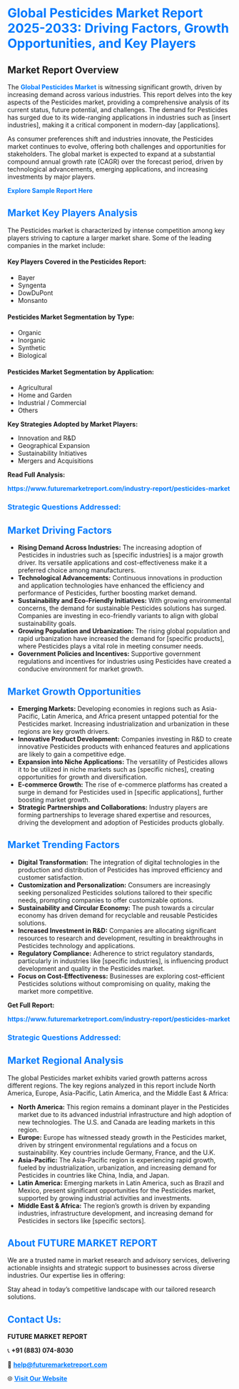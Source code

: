 <h1 style="color: #007BFF;">Global Pesticides Market Report 2025-2033: Driving Factors, Growth Opportunities, and Key Players</h1>

<section id="overview">
<h2>Market Report Overview</h2>
<p>The <a href="https://www.futuremarketreport.com/industry-report/pesticides-market" style="color: #007BFF; text-decoration: none;"><strong>Global Pesticides Market</strong></a> is witnessing significant growth, driven by increasing demand across various industries. This report delves into the key aspects of the Pesticides market, providing a comprehensive analysis of its current status, future potential, and challenges. The demand for Pesticides has surged due to its wide-ranging applications in industries such as [insert industries], making it a critical component in modern-day [applications].</p>
<p>As consumer preferences shift and industries innovate, the Pesticides market continues to evolve, offering both challenges and opportunities for stakeholders. The global market is expected to expand at a substantial compound annual growth rate (CAGR) over the forecast period, driven by technological advancements, emerging applications, and increasing investments by major players.</p>
</section>

<section id="overview">
<p><a href="https://www.futuremarketreport.com/request-sample/reportId=50770" style="color: #007BFF; text-decoration: none;"><strong>Explore Sample Report Here</strong></a></p>
</section>

<section id="key-players">
<h2 style="color: #007BFF;">Market Key Players Analysis</h2>
<p>The Pesticides market is characterized by intense competition among key players striving to capture a larger market share. Some of the leading companies in the market include:</p>
<h4>Key Players Covered in the Pesticides Report:</h4>
<ul><li>Bayer</li><li>Syngenta</li><li>DowDuPont</li><li>Monsanto</li></ul>
<h4>Pesticides Market Segmentation by Type:</h4>
<ul><li>Organic</li><li>Inorganic</li><li>Synthetic</li><li>Biological</li></ul>

<h4>Pesticides Market Segmentation by Application:</h4>
<ul><li>Agricultural</li><li>Home and Garden</li><li>Industrial / Commercial</li><li>Others</li></ul>
<p><strong>Key Strategies Adopted by Market Players:</strong></p>
<ul>
<li>Innovation and R&D</li>
<li>Geographical Expansion</li>
<li>Sustainability Initiatives</li>
<li>Mergers and Acquisitions</li>
</ul>
</section>

<section>
<p><strong>Read Full Analysis: </strong></p><a href="https://www.futuremarketreport.com/industry-report/pesticides-market" style="color: #007BFF; text-decoration: none;"><strong>https://www.futuremarketreport.com/industry-report/pesticides-market</strong></a>
<h3 style="color: #007BFF;">Strategic Questions Addressed:</h3>
</section>

<section id="driving-factors">
<h2 style="color: #007BFF;">Market Driving Factors</h2>
<ul>
<li><strong>Rising Demand Across Industries:</strong> The increasing adoption of Pesticides in industries such as [specific industries] is a major growth driver. Its versatile applications and cost-effectiveness make it a preferred choice among manufacturers.</li>
<li><strong>Technological Advancements:</strong> Continuous innovations in production and application technologies have enhanced the efficiency and performance of Pesticides, further boosting market demand.</li>
<li><strong>Sustainability and Eco-Friendly Initiatives:</strong> With growing environmental concerns, the demand for sustainable Pesticides solutions has surged. Companies are investing in eco-friendly variants to align with global sustainability goals.</li>
<li><strong>Growing Population and Urbanization:</strong> The rising global population and rapid urbanization have increased the demand for [specific products], where Pesticides plays a vital role in meeting consumer needs.</li>
<li><strong>Government Policies and Incentives:</strong> Supportive government regulations and incentives for industries using Pesticides have created a conducive environment for market growth.</li>
</ul>
</section>

<section id="growth-opportunities">
<h2 style="color: #007BFF;">Market Growth Opportunities</h2>
<ul>
<li><strong>Emerging Markets:</strong> Developing economies in regions such as Asia-Pacific, Latin America, and Africa present untapped potential for the Pesticides market. Increasing industrialization and urbanization in these regions are key growth drivers.</li>
<li><strong>Innovative Product Development:</strong> Companies investing in R&D to create innovative Pesticides products with enhanced features and applications are likely to gain a competitive edge.</li>
<li><strong>Expansion into Niche Applications:</strong> The versatility of Pesticides allows it to be utilized in niche markets such as [specific niches], creating opportunities for growth and diversification.</li>
<li><strong>E-commerce Growth:</strong> The rise of e-commerce platforms has created a surge in demand for Pesticides used in [specific applications], further boosting market growth.</li>
<li><strong>Strategic Partnerships and Collaborations:</strong> Industry players are forming partnerships to leverage shared expertise and resources, driving the development and adoption of Pesticides products globally.</li>
</ul>
</section>

<section id="trending-factors">
<h2 style="color: #007BFF;">Market Trending Factors</h2>
<ul>
<li><strong>Digital Transformation:</strong> The integration of digital technologies in the production and distribution of Pesticides has improved efficiency and customer satisfaction.</li>
<li><strong>Customization and Personalization:</strong> Consumers are increasingly seeking personalized Pesticides solutions tailored to their specific needs, prompting companies to offer customizable options.</li>
<li><strong>Sustainability and Circular Economy:</strong> The push towards a circular economy has driven demand for recyclable and reusable Pesticides solutions.</li>
<li><strong>Increased Investment in R&D:</strong> Companies are allocating significant resources to research and development, resulting in breakthroughs in Pesticides technology and applications.</li>
<li><strong>Regulatory Compliance:</strong> Adherence to strict regulatory standards, particularly in industries like [specific industries], is influencing product development and quality in the Pesticides market.</li>
<li><strong>Focus on Cost-Effectiveness:</strong> Businesses are exploring cost-efficient Pesticides solutions without compromising on quality, making the market more competitive.</li>
</ul>
</section>

<section>
<p><strong>Get Full Report: </strong></p><a href="https://www.futuremarketreport.com/industry-report/pesticides-market" style="color: #007BFF; text-decoration: none;"><strong>https://www.futuremarketreport.com/industry-report/pesticides-market</strong></a>
<h3 style="color: #007BFF;">Strategic Questions Addressed:</h3>
</section>


<section id="regional-analysis">
<h2 style="color: #007BFF;">Market Regional Analysis</h2>
<p>The global Pesticides market exhibits varied growth patterns across different regions. The key regions analyzed in this report include North America, Europe, Asia-Pacific, Latin America, and the Middle East & Africa:</p>
<ul>
<li><strong>North America:</strong> This region remains a dominant player in the Pesticides market due to its advanced industrial infrastructure and high adoption of new technologies. The U.S. and Canada are leading markets in this region.</li>
<li><strong>Europe:</strong> Europe has witnessed steady growth in the Pesticides market, driven by stringent environmental regulations and a focus on sustainability. Key countries include Germany, France, and the U.K.</li>
<li><strong>Asia-Pacific:</strong> The Asia-Pacific region is experiencing rapid growth, fueled by industrialization, urbanization, and increasing demand for Pesticides in countries like China, India, and Japan.</li>
<li><strong>Latin America:</strong> Emerging markets in Latin America, such as Brazil and Mexico, present significant opportunities for the Pesticides market, supported by growing industrial activities and investments.</li>
<li><strong>Middle East & Africa:</strong> The region’s growth is driven by expanding industries, infrastructure development, and increasing demand for Pesticides in sectors like [specific sectors].</li>
</ul>
</section>

<footer>
<h2 style="color: #007BFF;">About FUTURE MARKET REPORT</h2>
<p>We are a trusted name in market research and advisory services, delivering actionable insights and strategic support to businesses across diverse industries. Our expertise lies in offering:</p>

<p>Stay ahead in today’s competitive landscape with our tailored research solutions.</p>

<h2 style="color: #007BFF;">Contact Us:</h2>
<p><strong>FUTURE MARKET REPORT</strong></p>
<p>📞 <strong>+91 (883) 074-8030</strong></p>
<p>📧 <strong><a href="mailto:help@futuremarketreport.com" style="color: #007BFF;">help@futuremarketreport.com</a></strong></p>
<p>🌐 <strong><a href="https://www.futuremarketreport.com/" style="color: #007BFF;">Visit Our Website</a></strong></p>
</footer>
